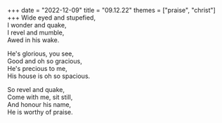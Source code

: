 +++
date = "2022-12-09"
title = "09.12.22"
themes = ["praise", "christ"]
+++
Wide eyed and stupefied,  
I wonder and quake,  
I revel and mumble,  
Awed in his wake.  
  
He's glorious, you see,  
Good and oh so gracious,  
He's precious to me,  
His house is oh so spacious.  
  
So revel and quake,  
Come with me, sit still,  
And honour his name,  
He is worthy of praise.
